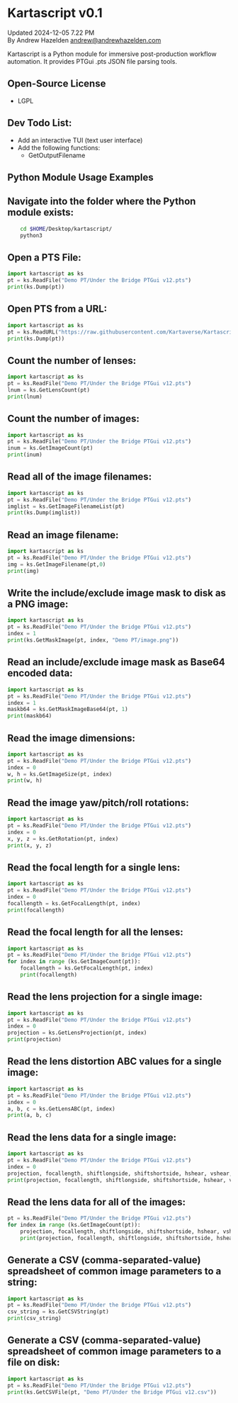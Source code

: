 # Kartascript v0.1 

Updated 2024-12-05 7.22 PM  
By Andrew Hazelden <andrew@andrewhazelden.com>  

Kartascript is a Python module for immersive post-production workflow automation. It provides PTGui .pts JSON file parsing tools.

## Open-Source License

- LGPL

## Dev Todo List:

- Add an interactive TUI (text user interface)
- Add the following functions:
	- GetOutputFilename

## Python Module Usage Examples

## Navigate into the folder where the Python module exists:

```bash
	cd $HOME/Desktop/kartascript/
	python3
```

## Open a PTS File:

```python
import kartascript as ks
pt = ks.ReadFile("Demo PT/Under the Bridge PTGui v12.pts")
print(ks.Dump(pt))
```

## Open PTS from a URL:

```python
import kartascript as ks
pt = ks.ReadURL("https://raw.githubusercontent.com/Kartaverse/Kartascript/refs/heads/master/Demo%20PT/Samyang_8mm_v001.pts")
print(ks.Dump(pt))
```

## Count the number of lenses:

```python
import kartascript as ks
pt = ks.ReadFile("Demo PT/Under the Bridge PTGui v12.pts")
lnum = ks.GetLensCount(pt)
print(lnum)
```

## Count the number of images:

```python
import kartascript as ks
pt = ks.ReadFile("Demo PT/Under the Bridge PTGui v12.pts")
inum = ks.GetImageCount(pt)
print(inum)
```

## Read all of the image filenames:

```python
import kartascript as ks
pt = ks.ReadFile("Demo PT/Under the Bridge PTGui v12.pts")
imglist = ks.GetImageFilenameList(pt)
print(ks.Dump(imglist))
```

## Read an image filename:

```python
import kartascript as ks
pt = ks.ReadFile("Demo PT/Under the Bridge PTGui v12.pts")
img = ks.GetImageFilename(pt,0)
print(img)
```

## Write the include/exclude image mask to disk as a PNG image:

```python
import kartascript as ks
pt = ks.ReadFile("Demo PT/Under the Bridge PTGui v12.pts")
index = 1
print(ks.GetMaskImage(pt, index, "Demo PT/image.png"))
```

## Read an include/exclude image mask as Base64 encoded data:

```python
import kartascript as ks
pt = ks.ReadFile("Demo PT/Under the Bridge PTGui v12.pts")
index = 1
maskb64 = ks.GetMaskImageBase64(pt, 1)
print(maskb64)
```

## Read the image dimensions:

```python
import kartascript as ks
pt = ks.ReadFile("Demo PT/Under the Bridge PTGui v12.pts")
index = 0
w, h = ks.GetImageSize(pt, index)
print(w, h)
```

## Read the image yaw/pitch/roll rotations:

```python
import kartascript as ks
pt = ks.ReadFile("Demo PT/Under the Bridge PTGui v12.pts")
index = 0
x, y, z = ks.GetRotation(pt, index)
print(x, y, z)
```

## Read the focal length for a single lens:

```python
import kartascript as ks
pt = ks.ReadFile("Demo PT/Under the Bridge PTGui v12.pts")
index = 0
focallength = ks.GetFocalLength(pt, index)
print(focallength)
```

## Read the focal length for all the lenses:

```python
import kartascript as ks
pt = ks.ReadFile("Demo PT/Under the Bridge PTGui v12.pts")
for index in range (ks.GetImageCount(pt)):
	focallength = ks.GetFocalLength(pt, index)
	print(focallength)
```

## Read the lens projection for a single image:

```python
import kartascript as ks
pt = ks.ReadFile("Demo PT/Under the Bridge PTGui v12.pts")
index = 0
projection = ks.GetLensProjection(pt, index)
print(projection)
```

## Read the lens distortion ABC values for a single image:

```python
import kartascript as ks
pt = ks.ReadFile("Demo PT/Under the Bridge PTGui v12.pts")
index = 0
a, b, c = ks.GetLensABC(pt, index)
print(a, b, c)
```

## Read the lens data for a single image:

```python
import kartascript as ks
pt = ks.ReadFile("Demo PT/Under the Bridge PTGui v12.pts")
index = 0
projection, focallength, shiftlongside, shiftshortside, hshear, vshear, a, b, c = ks.GetLenses(pt, index)
print(projection, focallength, shiftlongside, shiftshortside, hshear, vshear, a, b, c)
```

## Read the lens data for all of the images:

```python
pt = ks.ReadFile("Demo PT/Under the Bridge PTGui v12.pts")
for index in range (ks.GetImageCount(pt)):
	projection, focallength, shiftlongside, shiftshortside, hshear, vshear, a, b, c = ks.GetLenses(pt, index)
	print(projection, focallength, shiftlongside, shiftshortside, hshear, vshear, a, b, c)
```

## Generate a CSV (comma-separated-value) spreadsheet of common image parameters to a string:

```python
import kartascript as ks
pt = ks.ReadFile("Demo PT/Under the Bridge PTGui v12.pts")
csv_string = ks.GetCSVString(pt)
print(csv_string)
```

## Generate a CSV (comma-separated-value) spreadsheet of common image parameters to a file on disk:

```python
import kartascript as ks
pt = ks.ReadFile("Demo PT/Under the Bridge PTGui v12.pts")
print(ks.GetCSVFile(pt, "Demo PT/Under the Bridge PTGui v12.csv"))
```
